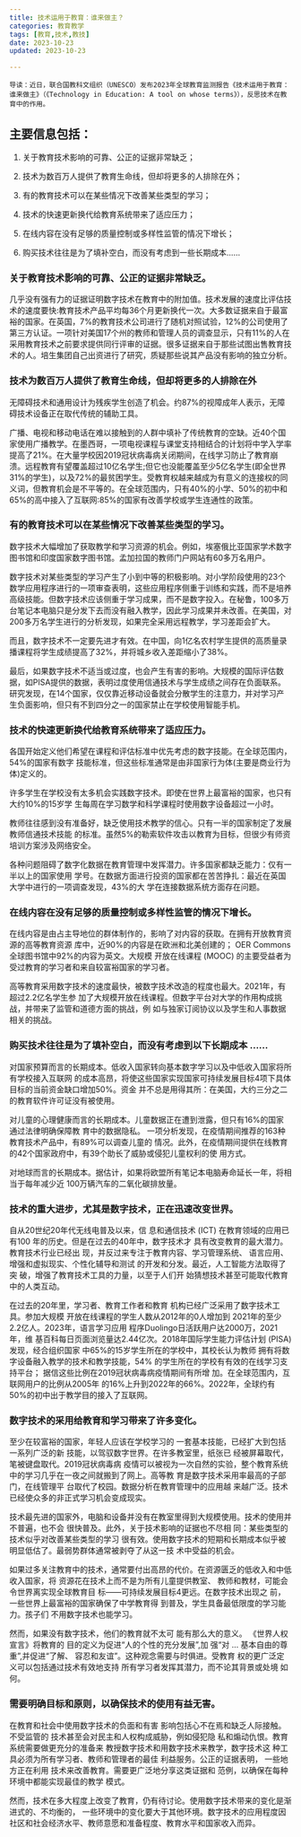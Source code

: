 ```yaml
---
title: 技术运用于教育：谁来做主？
categories: 教育教学
tags: [教育,技术,教技]
date: 2023-10-23
updated: 2023-10-23

---
```


    导读：近日，联合国教科文组织（UNESCO）发布2023年全球教育监测报告《技术运用于教育：谁来做主》（《Technology in Education: A tool on whose terms》），反思技术在教育中的作用。

## 主要信息包括：

1. 关于教育技术影响的可靠、公正的证据非常缺乏；

2. 技术为数百万人提供了教育生命线，但却将更多的人排除在外；

3. 有的教育技术可以在某些情况下改善某些类型的学习；

4. 技术的快速更新换代给教育系统带来了适应压力；

5. 在线内容在没有足够的质量控制或多样性监管的情况下增长；

6. 购买技术往往是为了填补空白，而没有考虑到一些长期成本……


### 关于教育技术影响的可靠、公正的证据非常缺乏。

几乎没有强有力的证据证明数字技术在教育中的附加值。技术发展的速度比评估技术的速度要快:教育技术产品平均每36个月更新换代一次。大多数证据来自于最富裕的国家。在英国，7%的教育技术公司进行了随机对照试验，12%的公司使用了第三方认证。一项针对美国17个州的教师和管理人员的调查显示，只有11%的人在采用教育技术之前要求提供同行评审的证据。很多证据来自于那些试图出售教育技术的人。培生集团自己出资进行了研究，质疑那些说其产品没有影响的独立分析。

### 技术为数百万人提供了教育生命线，但却将更多的人排除在外

无障碍技术和通用设计为残疾学生创造了机会。约87%的视障成年人表示，无障碍技术设备正在取代传统的辅助工具。

广播、电视和移动电话在难以接触到的人群中填补了传统教育的空缺。近40个国家使用广播教学。在墨西哥，一项电视课程与课堂支持相结合的计划将中学入学率提高了21%。在大量学校因2019冠状病毒病关闭期间，在线学习防止了教育崩溃。远程教育有望覆盖超过10亿名学生;但它也没能覆盖至少5亿名学生(即全世界31%的学生)，以及72%的最贫困学生。受教育权越来越成为有意义的连接权的同义词，但教育机会是不平等的。在全球范围内，只有40%的小学、50%的初中和65%的高中接入了互联网:85%的国家有改善学校或学生连通性的政策。

### 有的教育技术可以在某些情况下改善某些类型的学习。

数字技术大幅增加了获取教学和学习资源的机会。例如，埃塞俄比亚国家学术数字图书馆和印度国家数字图书馆。孟加拉国的教师门户网站有60多万名用户。

数字技术对某些类型的学习产生了小到中等的积极影响。对小学阶段使用的23个数学应用程序进行的一项审查表明，这些应用程序侧重于训练和实践，而不是培养高级技能。但数字技术应该侧重于学习成果，而不是数字投入。在秘鲁，100多万台笔记本电脑只是分发下去而没有融入教学，因此学习成果并未改善。在美国，对200多万名学生进行的分析发现，如果完全采用远程教学，学习差距会扩大。

而且，数字技术不一定要先进才有效。在中国，向1亿名农村学生提供的高质量录播课程将学生成绩提高了32%，并将城乡收入差距缩小了38%。

最后，如果数字技术不适当或过度，也会产生有害的影响。大规模的国际评估数据，如PISA提供的数据，表明过度使用信通技术与学生成绩之间存在负面联系。研究发现，在14个国家，仅仅靠近移动设备就会分散学生的注意力，并对学习产生负面影响，但只有不到四分之一的国家禁止在学校使用智能手机。

### 技术的快速更新换代给教育系统带来了适应压力。

各国开始定义他们希望在课程和评估标准中优先考虑的数字技能。在全球范围内，54%的国家有数字 技能标准，但这些标准通常是由非国家行为体(主要是商业行为体)定义的。

许多学生在学校没有太多机会实践数字技术。即使在世界上最富裕的国家，也只有大约10%的15岁学 生每周在学习数学和科学课程时使用数字设备超过一小时。

教师往往感到没有准备好，缺乏使用技术教学的信心。只有一半的国家制定了发展教师信通技术技能 的标准。虽然5%的勒索软件攻击以教育为目标，但很少有师资培训方案涉及网络安全。

各种问题阻碍了数字化数据在教育管理中发挥潜力。许多国家都缺乏能力：仅有一半以上的国家使用 学号。在数据方面进行投资的国家都在苦苦挣扎：最近在英国大学中进行的一项调查发现，43%的大 学在连接数据系统方面存在问题。

### 在线内容在没有足够的质量控制或多样性监管的情况下增长。

在线内容是由占主导地位的群体制作的，影响了对内容的获取。在拥有开放教育资源的高等教育资源 库中，近90%的内容是在欧洲和北美创建的； OER  Commons全球图书馆中92%的内容为英文。大规模 开放在线课程 (MOOC)  的主要受益者为受过教育的学习者和来自较富裕国家的学习者。

高等教育采用数字技术的速度最快，被数字技术改造的程度也最大。2021年，有超过2.2亿名学生参 加了大规模开放在线课程。但数字平台对大学的作用构成挑战，并带来了监管和道德方面的挑战，例 如与独家订阅协议以及学生和人事数据相关的挑战。

### 购买技术往往是为了填补空白，而没有考虑到以下长期成本 ……

对国家预算而言的长期成本。低收入国家转向基本数字学习以及中低收入国家将所有学校接入互联网 的成本高昂，将使这些国家实现国家可持续发展目标4项下具体目标的当前资金缺口增加50%。资金 并不总是用得其所：在美国，大约三分之二的教育软件许可证没有被使用。

对儿童的心理健康而言的长期成本。儿童数据正在遭到泄露，但只有16%的国家通过法律明确保障教 育中的数据隐私。 一项分析发现，在疫情期间推荐的163种教育技术产品中，有89%可以调查儿童的 情况。此外，在疫情期间提供在线教育的42个国家政府中，有39个助长了威胁或侵犯儿童权利的使 用方式。

对地球而言的长期成本。据估计，如果将欧盟所有笔记本电脑寿命延长一年，将相当于每年减少近 100万辆汽车的二氧化碳排放量。



### 技术的重大进步，尤其是数字技术，正在迅速改变世界。

自从20世纪20年代无线电普及以来，信 息和通信技术 (ICT) 在教育领域的应用已有100 年的历史。但是在过去的40年中，数字技术才 具有改变教育的最大潜力。教育技术行业已经出 现，并反过来专注于教育内容、学习管理系统、 语言应用、增强和虚拟现实、个性化辅导和测试 的开发和分发。最近，人工智能方法取得了突 破，增强了教育技术工具的力量，以至于人们开 始猜想技术甚至可能取代教育中的人类互动。

在过去的20年里，学习者、教育工作者和教育 机构已经广泛采用了数字技术工具。参加大规模 开放在线课程的学生人数从2012年的0人增加到 2021年的至少2.2亿人。2023年，语言学习应用 程序Duolingo日活跃用户达2000万，2021年，维 基百科每日页面浏览量达2.44亿次。2018年国际学生能力评估计划 (PISA) 发现，经合组织国家 中65%的15岁学生所在的学校中，其校长认为教师 拥有将数字设备融入教学的技术和教学技能，54% 的学生所在的学校有有效的在线学习支持平台； 据信这些比例在2019冠状病毒病疫情期间有所增 加。在全球范围内，互联网用户的比例从2005年 的16%上升到2022年的66%。2022年，全球约有 50%的初中出于教学目的接入了互联网。

### 数字技术的采用给教育和学习带来了许多变化。

至少在较富裕的国家，年轻人应该在学校学习的 一套基本技能，已经扩大到包括一系列广泛的新 技能，以驾驭数字世界。在许多教室里，纸张已 经被屏幕取代，笔被键盘取代。2019冠状病毒病 疫情可以被视为一次自然的实验，整个教育系统 中的学习几乎在一夜之间就搬到了网上。高等教 育是数字技术采用率最高的子部门，在线管理平 台取代了校园。数据分析在教育管理中的应用越 来越广泛。技术已经使众多的非正式学习机会变成现实。


技术最先进的国家外，电脑和设备并没有在教室里得到大规模使用。技术的使用并不普遍，也不会 很快普及。此外，关于技术影响的证据也不尽相 同：某些类型的技术似乎对改善某些类型的学习 很有效。使用数字技术的短期和长期成本似乎被 明显低估了。最弱势群体通常被剥夺了从这一技 术中受益的机会。

如果过多关注教育中的技术，通常要付出高昂的代价。在资源匮乏的低收入和中低收入国家，将 资源花在技术上而不是为所有儿童提供教室、 教师和教材，可能会令世界离实现全球教育目 标——可持续发展目标4更远。在数字技术出现之 前， 一些世界上最富裕的国家确保了中学教育得 到普及，学生具备最低限度的学习能力。孩子们 不用数字技术也能学习。

然而，如果没有数字技术，他们的教育就不太可 能有那么大的意义。  《世界人权宣言》将教育的 目的定义为促进“人的个性的充分发展”,加 强“对 … 基本自由的尊重”,并促进“了解、 容忍和友谊”。这种观念需要与时俱进。受教育 权的更广泛定义可以包括通过技术有效地支持 所有学习者发挥其潜力，而不论其背景或处境 如何。

### 需要明确目标和原则，以确保技术的使用有益无害。

在教育和社会中使用数字技术的负面和有害 影响包括心不在焉和缺乏人际接触。不受监管的 技术甚至会对民主和人权构成威胁，例如侵犯隐 私和煽动仇恨。教育系统需要做更充分的准备来 教授数字技术和用数字技术来教学，数字技术这 种工具必须为所有学习者、教师和管理者的最佳 利益服务。公正的证据表明， 一些地方正在利用 技术来改善教育。需要更广泛地分享这类证据和 范例，以确保在每种环境中都能实现最佳的教学 模式。


然而，技术在多大程度上改变了教育，仍有待讨论。使用数字技术带来的变化是渐进式的、不均衡的， 一些环境中的变化要大于其他环境。数字技术的应用程度因社区和社会经济水平、教师意愿和准备程度、教育水平和国家收入而异。
